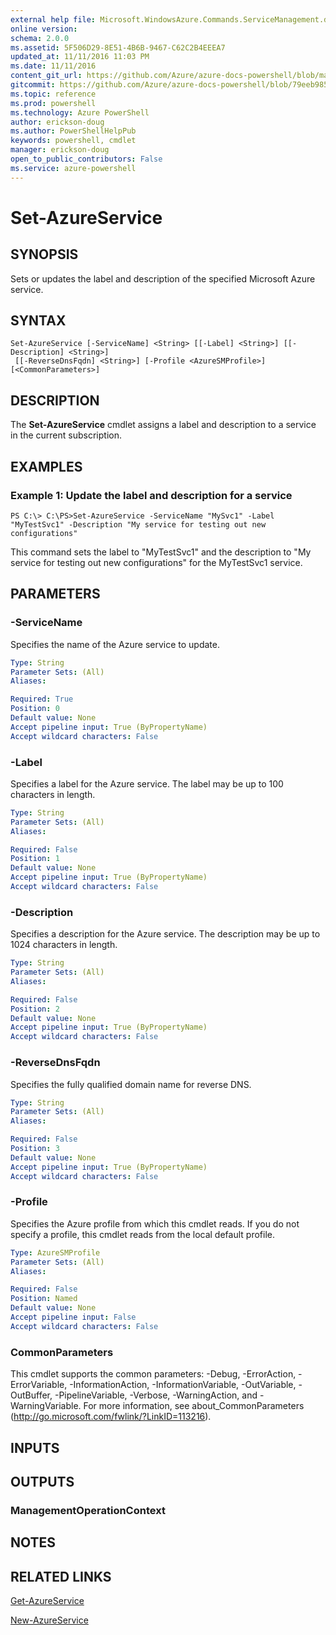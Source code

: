 ```yaml
---
external help file: Microsoft.WindowsAzure.Commands.ServiceManagement.dll-Help.xml
online version: 
schema: 2.0.0
ms.assetid: 5F506D29-8E51-4B6B-9467-C62C2B4EEEA7
updated_at: 11/11/2016 11:03 PM
ms.date: 11/11/2016
content_git_url: https://github.com/Azure/azure-docs-powershell/blob/master/azureps-cmdlets-docs/ServiceManagement/Azure.Service/v3.0.0/Set-AzureService.md
gitcommit: https://github.com/Azure/azure-docs-powershell/blob/79eeb985ea480979357fb4695832a0c3d29a48bf/azureps-cmdlets-docs/ServiceManagement/Azure.Service/v3.0.0/Set-AzureService.md
ms.topic: reference
ms.prod: powershell
ms.technology: Azure PowerShell
author: erickson-doug
ms.author: PowerShellHelpPub
keywords: powershell, cmdlet
manager: erickson-doug
open_to_public_contributors: False
ms.service: azure-powershell
---
```


# Set-AzureService

## SYNOPSIS
Sets or updates the label and description of the specified Microsoft Azure service.

## SYNTAX

```
Set-AzureService [-ServiceName] <String> [[-Label] <String>] [[-Description] <String>]
 [[-ReverseDnsFqdn] <String>] [-Profile <AzureSMProfile>] [<CommonParameters>]
```

## DESCRIPTION
The **Set-AzureService** cmdlet assigns a label and description to a service in the current subscription.

## EXAMPLES

### Example 1: Update the label and description for a service
```
PS C:\> C:\PS>Set-AzureService -ServiceName "MySvc1" -Label "MyTestSvc1" -Description "My service for testing out new configurations"
```

This command sets the label to "MyTestSvc1" and the description to "My service for testing out new configurations" for the MyTestSvc1 service.

## PARAMETERS

### -ServiceName
Specifies the name of the Azure service to update.

```yaml
Type: String
Parameter Sets: (All)
Aliases: 

Required: True
Position: 0
Default value: None
Accept pipeline input: True (ByPropertyName)
Accept wildcard characters: False
```

### -Label
Specifies a label for the Azure service.
The label may be up to 100 characters in length.

```yaml
Type: String
Parameter Sets: (All)
Aliases: 

Required: False
Position: 1
Default value: None
Accept pipeline input: True (ByPropertyName)
Accept wildcard characters: False
```

### -Description
Specifies a description for the Azure service.
The description may be up to 1024 characters in length.

```yaml
Type: String
Parameter Sets: (All)
Aliases: 

Required: False
Position: 2
Default value: None
Accept pipeline input: True (ByPropertyName)
Accept wildcard characters: False
```

### -ReverseDnsFqdn
Specifies the fully qualified domain name for reverse DNS.

```yaml
Type: String
Parameter Sets: (All)
Aliases: 

Required: False
Position: 3
Default value: None
Accept pipeline input: True (ByPropertyName)
Accept wildcard characters: False
```

### -Profile
Specifies the Azure profile from which this cmdlet reads.
If you do not specify a profile, this cmdlet reads from the local default profile.

```yaml
Type: AzureSMProfile
Parameter Sets: (All)
Aliases: 

Required: False
Position: Named
Default value: None
Accept pipeline input: False
Accept wildcard characters: False
```

### CommonParameters
This cmdlet supports the common parameters: -Debug, -ErrorAction, -ErrorVariable, -InformationAction, -InformationVariable, -OutVariable, -OutBuffer, -PipelineVariable, -Verbose, -WarningAction, and -WarningVariable. For more information, see about_CommonParameters (http://go.microsoft.com/fwlink/?LinkID=113216).

## INPUTS

## OUTPUTS

### ManagementOperationContext

## NOTES

## RELATED LINKS

[Get-AzureService](xref:ServiceManagement/Azure.Service/v3.0.0/Get-AzureService.md)

[New-AzureService](xref:ServiceManagement/Azure.Service/v3.0.0/New-AzureService.md)


